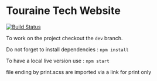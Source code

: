 Touraine Tech Website
=====================
[![Build Status](https://travis-ci.org/TouraineTech/tourainetech.github.io.svg?branch=dev)](https://travis-ci.org/TouraineTech/tourainetech.github.io)

To work on the project checkout the `dev` branch.

Do not forget to install dependencies : `npm install`

To have a local live version use : `npm start`

file ending by print.scss are imported via a link for print only
